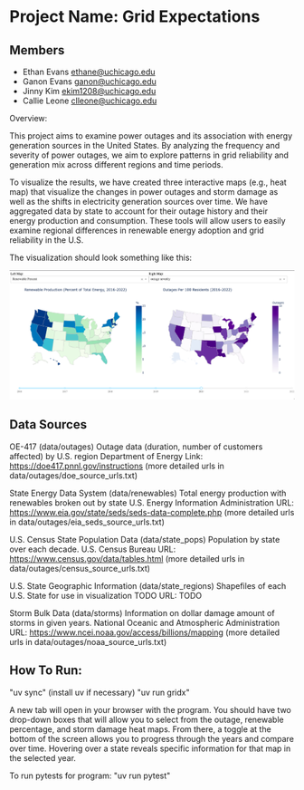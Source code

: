 # Project Name: Grid Expectations

## Members

- Ethan Evans ethane@uchicago.edu
- Ganon Evans ganon@uchicago.edu
- Jinny Kim ekim1208@uchicago.edu
- Callie Leone clleone@uchicago.edu

Overview:

This project aims to examine power outages and its association with energy generation
sources in the United States. By analyzing the frequency and severity of power outages,
we aim to explore patterns in grid reliability and generation mix across different
regions and time periods. 

To visualize the results, we have created three interactive maps (e.g., heat map)
that visualize the changes in power outages and storm damage as well as the 
shifts in electricity generation sources over time. We have aggregated data by 
state to account for their outage history and their energy production and consumption. 
These tools will allow users to easily examine regional differences in renewable energy 
adoption and grid reliability in the U.S.

The visualization should look something like this:

![visualization output](output.png)


## Data Sources 

OE-417 (data/outages)
Outage data (duration, number of customers affected) by U.S. region
Department of Energy
Link: https://doe417.pnnl.gov/instructions
      (more detailed urls in data/outages/doe_source_urls.txt)


State Energy Data System (data/renewables)
Total energy production with renewables broken out by state
U.S. Energy Information Administration
URL: 
    https://www.eia.gov/state/seds/seds-data-complete.php
    (more detailed urls in data/outages/eia_seds_source_urls.txt)


U.S. Census State Population Data (data/state_pops)
Population by state over each decade.
U.S. Census Bureau
URL: 
    https://www.census.gov/data/tables.html
    (more detailed urls in data/outages/census_source_urls.txt)


U.S. State Geographic Information (data/state_regions)
Shapefiles of each U.S. State for use in visualization
TODO
URL: 
    TODO


Storm Bulk Data (data/storms)
Information on dollar damage amount of storms in given years. 
National Oceanic and Atmospheric Administration
URL: 
    https://www.ncei.noaa.gov/access/billions/mapping
    (more detailed urls in data/outages/noaa_source_urls.txt)



## How To Run:

"uv sync" (install uv if necessary)
"uv run gridx"

A new tab will open in your browser with the program. You should have two drop-down boxes that will allow you to select from the outage, renewable percentage, and storm damage heat maps. From there, a toggle at the bottom of the screen allows you to progress through the years and compare over time. Hovering over a state reveals specific information for that map in the selected year.

To run pytests for program:
"uv run pytest"
